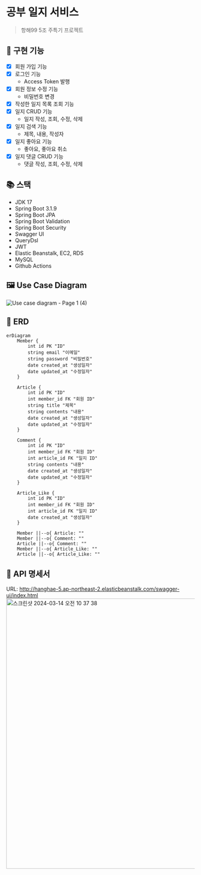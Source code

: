 # 공부 일지 서비스

> 항해99 5조 주특기 프로젝트

## 🔧 구현 기능

- [x] 회원 가입 기능
- [x] 로그인 기능
    - Access Token 발행
- [x] 회원 정보 수정 기능
    - 비밀번호 변경
- [x] 작성한 일지 목록 조회 기능
- [x] 일지 CRUD 기능
    - 일지 작성, 조회, 수정, 삭제
- [x] 일지 검색 기능
    - 제목, 내용, 작성자
- [x] 일지 좋아요 기능
    - 좋아요, 좋아요 취소
- [x] 일지 댓글 CRUD 기능
    - 댓글 작성, 조회, 수정, 삭제

## 📚 스택

- JDK 17
- Spring Boot 3.1.9
- Spring Boot JPA
- Spring Boot Validation
- Spring Boot Security
- Swagger UI
- QueryDsl
- JWT
- Elastic Beanstalk, EC2, RDS
- MySQL
- Github Actions

## 🖼️ Use Case Diagram

![Use case diagram - Page 1 (4)](https://github.com/hh99-Team5/Study_diary_BE/assets/150704638/ebc577ac-16ad-4dfb-b459-7b39130216e9)

## 🔖 ERD

```mermaid
erDiagram
    Member {
        int id PK "ID"
        string email "이메일"
        string password "비밀번호"
        date created_at "생성일자"
        date updated_at "수정일자"
    }

    Article {
        int id PK "ID"
        int member_id FK "회원 ID"
        string title "제목"
        string contents "내용"
        date created_at "생성일자"
        date updated_at "수정일자"
    }

    Comment {
        int id PK "ID"
        int member_id FK "회원 ID"
        int article_id FK "일지 ID"
        string contents "내용"
        date created_at "생성일자"
        date updated_at "수정일자"
    }

    Article_Like {
        int id PK "ID"
        int member_id FK "회원 ID"
        int article_id FK "일지 ID"
        date created_at "생성일자"
    }

    Member ||--o{ Article: ""
    Member ||--o{ Comment: ""
    Article ||--o{ Comment: ""
    Member ||--o{ Article_Like: ""
    Article ||--o{ Article_Like: ""
```

## 📄 API 명세서

URL: http://hanghae-5.ap-northeast-2.elasticbeanstalk.com/swagger-ui/index.html
<img width="721" alt="스크린샷 2024-03-14 오전 10 37 38" src="https://github.com/hh99-Team5/Study_diary_BE/assets/150704638/3c4dea9f-8c84-4cff-ac6d-aaf0df409514">
